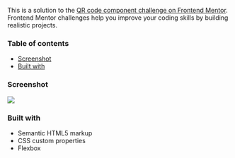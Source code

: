 This is a solution to the [QR code component challenge on Frontend Mentor](https://www.frontendmentor.io/challenges/qr-code-component-iux_sIO_H). Frontend Mentor challenges help you improve your coding skills by building realistic projects. 

### Table of contents

  - [Screenshot](#screenshot)
  - [Built with](#built-with)


### Screenshot

![](../)

### Built with

- Semantic HTML5 markup
- CSS custom properties
- Flexbox

